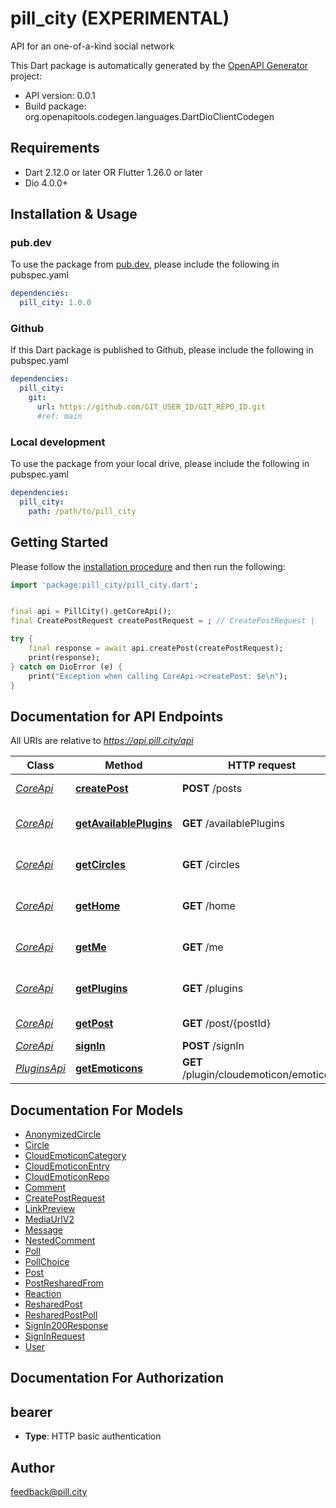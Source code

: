 # pill_city (EXPERIMENTAL)
API for an one-of-a-kind social network

This Dart package is automatically generated by the [OpenAPI Generator](https://openapi-generator.tech) project:

- API version: 0.0.1
- Build package: org.openapitools.codegen.languages.DartDioClientCodegen

## Requirements

* Dart 2.12.0 or later OR Flutter 1.26.0 or later
* Dio 4.0.0+

## Installation & Usage

### pub.dev
To use the package from [pub.dev](https://pub.dev), please include the following in pubspec.yaml
```yaml
dependencies:
  pill_city: 1.0.0
```

### Github
If this Dart package is published to Github, please include the following in pubspec.yaml
```yaml
dependencies:
  pill_city:
    git:
      url: https://github.com/GIT_USER_ID/GIT_REPO_ID.git
      #ref: main
```

### Local development
To use the package from your local drive, please include the following in pubspec.yaml
```yaml
dependencies:
  pill_city:
    path: /path/to/pill_city
```

## Getting Started

Please follow the [installation procedure](#installation--usage) and then run the following:

```dart
import 'package:pill_city/pill_city.dart';


final api = PillCity().getCoreApi();
final CreatePostRequest createPostRequest = ; // CreatePostRequest | 

try {
    final response = await api.createPost(createPostRequest);
    print(response);
} catch on DioError (e) {
    print("Exception when calling CoreApi->createPost: $e\n");
}

```

## Documentation for API Endpoints

All URIs are relative to *https://api.pill.city/api*

Class | Method | HTTP request | Description
------------ | ------------- | ------------- | -------------
[*CoreApi*](doc/CoreApi.md) | [**createPost**](doc/CoreApi.md#createpost) | **POST** /posts | Create a new post
[*CoreApi*](doc/CoreApi.md) | [**getAvailablePlugins**](doc/CoreApi.md#getavailableplugins) | **GET** /availablePlugins | Get all available plugins
[*CoreApi*](doc/CoreApi.md) | [**getCircles**](doc/CoreApi.md#getcircles) | **GET** /circles | Get a user&#39;s circles
[*CoreApi*](doc/CoreApi.md) | [**getHome**](doc/CoreApi.md#gethome) | **GET** /home | Get or poll latest home posts
[*CoreApi*](doc/CoreApi.md) | [**getMe**](doc/CoreApi.md#getme) | **GET** /me | Get the logged in user
[*CoreApi*](doc/CoreApi.md) | [**getPlugins**](doc/CoreApi.md#getplugins) | **GET** /plugins | Get plugins enabled by the user
[*CoreApi*](doc/CoreApi.md) | [**getPost**](doc/CoreApi.md#getpost) | **GET** /post/{postId} | Get a post by its ID
[*CoreApi*](doc/CoreApi.md) | [**signIn**](doc/CoreApi.md#signin) | **POST** /signIn | Sign in
[*PluginsApi*](doc/PluginsApi.md) | [**getEmoticons**](doc/PluginsApi.md#getemoticons) | **GET** /plugin/cloudemoticon/emoticons | Get emoticons


## Documentation For Models

 - [AnonymizedCircle](doc/AnonymizedCircle.md)
 - [Circle](doc/Circle.md)
 - [CloudEmoticonCategory](doc/CloudEmoticonCategory.md)
 - [CloudEmoticonEntry](doc/CloudEmoticonEntry.md)
 - [CloudEmoticonRepo](doc/CloudEmoticonRepo.md)
 - [Comment](doc/Comment.md)
 - [CreatePostRequest](doc/CreatePostRequest.md)
 - [LinkPreview](doc/LinkPreview.md)
 - [MediaUrlV2](doc/MediaUrlV2.md)
 - [Message](doc/Message.md)
 - [NestedComment](doc/NestedComment.md)
 - [Poll](doc/Poll.md)
 - [PollChoice](doc/PollChoice.md)
 - [Post](doc/Post.md)
 - [PostResharedFrom](doc/PostResharedFrom.md)
 - [Reaction](doc/Reaction.md)
 - [ResharedPost](doc/ResharedPost.md)
 - [ResharedPostPoll](doc/ResharedPostPoll.md)
 - [SignIn200Response](doc/SignIn200Response.md)
 - [SignInRequest](doc/SignInRequest.md)
 - [User](doc/User.md)


## Documentation For Authorization


## bearer

- **Type**: HTTP basic authentication


## Author

feedback@pill.city

